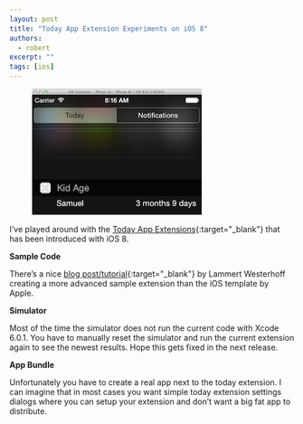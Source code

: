 ```yaml
---
layout: post
title: "Today App Extension Experiments on iOS 8"
authors:
  - robert
excerpt: ""
tags: [ios]
---
```


<figure>
  <img src="/images/kid-age.png">
</figure>

I’ve played around with the [Today App Extensions](https://developer.apple.com/library/ios/documentation/General/Conceptual/ExtensibilityPG/NotificationCenter.html#//apple_ref/doc/uid/TP40014214-CH11-SW1){:target="_blank"} that has been introduced with iOS 8.

**Sample Code**

There’s a nice [blog post/tutorial](http://blog.xebia.com/2014/09/13/ios-today-widget-written-in-swift/){:target="_blank"} by Lammert Westerhoff creating a more advanced sample extension than the iOS template by Apple.

**Simulator**

Most of the time the simulator does not run the current code with Xcode 6.0.1. You have to manually reset the simulator and run the current extension again to see the newest results. Hope this gets fixed in the next release.

**App Bundle**

Unfortunately you have to create a real app next to the today extension. I can imagine that in most cases you want simple today extension settings dialogs where you can setup your extension and don’t want a big fat app to distribute.
